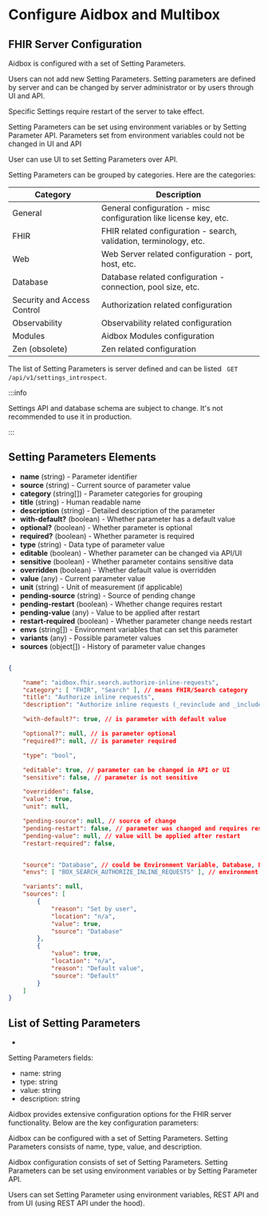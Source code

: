 # Configure Aidbox and Multibox

## FHIR Server Configuration

Aidbox is configured with a set of Setting Parameters.

Users can not add new Setting Parameters. Setting parameters are defined by server and can be changed by server administrator or by users through UI and API.

Specific Settings require restart of the server to take effect.

Setting Parameters can be set using environment variables or by Setting Parameter API. 
Parameters set from environment variables could not be changed in UI and API

User can use UI to set Setting Parameters over API.

Setting Parameters can be grouped by categories. Here are the categories:

| Category | Description |
| --- | --- |
| General | General configuration - misc configuration like license key, etc. |
| FHIR | FHIR related configuration - search, validation, terminology, etc. |
| Web | Web Server related configuration - port, host, etc. |
| Database | Database related configuration - connection, pool size, etc. |
| Security and Access Control | Authorization related configuration |
| Observability | Observability related configuration |
| Modules | Aidbox Modules configuration |
| Zen (obsolete) | Zen related configuration |

The list of Setting Parameters is server defined and can be listed ` GET /api/v1/settings_introspect`. 


:::info

Settings API and database schema are subject to change. It's not recommended to use it in production.

:::

## Setting Parameters Elements

- **name** (string) - Parameter identifier
- **source** (string) - Current source of parameter value
- **category** (string[]) - Parameter categories for grouping
- **title** (string) - Human readable name
- **description** (string) - Detailed description of the parameter
- **with-default?** (boolean) - Whether parameter has a default value
- **optional?** (boolean) - Whether parameter is optional
- **required?** (boolean) - Whether parameter is required
- **type** (string) - Data type of parameter value
- **editable** (boolean) - Whether parameter can be changed via API/UI
- **sensitive** (boolean) - Whether parameter contains sensitive data
- **overridden** (boolean) - Whether default value is overridden
- **value** (any) - Current parameter value
- **unit** (string) - Unit of measurement (if applicable)
- **pending-source** (string) - Source of pending change
- **pending-restart** (boolean) - Whether change requires restart
- **pending-value** (any) - Value to be applied after restart
- **restart-required** (boolean) - Whether parameter change needs restart
- **envs** (string[]) - Environment variables that can set this parameter
- **variants** (any) - Possible parameter values
- **sources** (object[]) - History of parameter value changes

```json

{

    "name": "aidbox.fhir.search.authorize-inline-requests",
    "category": [ "FHIR", "Search" ], // means FHIR/Search category
    "title": "Authorize inline requests",
    "description": "Authorize inline requests (_revinclude and _include) with access policies.", 

    "with-default?": true, // is parameter with default value

    "optional?": null, // is parameter optional
    "required?": null, // is parameter required

    "type": "bool",

    "editable": true, // parameter can be changed in API or UI
    "sensitive": false, // parameter is not sensitive

    "overridden": false,
    "value": true,
    "unit": null,

    "pending-source": null, // source of change
    "pending-restart": false, // parameter was changed and requires restart
    "pending-value": null, // value will be applied after restart
    "restart-required": false,


    "source": "Database", // could be Environment Variable, Database, Default
    "envs": [ "BOX_SEARCH_AUTHORIZE_INLINE_REQUESTS" ], // environment variables that can be used to set this parameter

    "variants": null,
    "sources": [
        {
            "reason": "Set by user",
            "location": "n/a",
            "value": true,
            "source": "Database"
        },
        {
            "value": true,
            "location": "n/a",
            "reason": "Default value",
            "source": "Default"
        }
    ]
}
```

## List of Setting Parameters

* 


Setting Parameters fields:
- name: string
- type: string
- value: string
- description: string


Aidbox provides extensive configuration options for the FHIR server functionality. Below are the key configuration parameters:

Aidbox can be configured with a set of Setting Parameters.
Setting Parameters consists of name, type, value,  and description.


Aidbox configuration consists of set of Setting Parameters. 
Setting Parameters can be set using environment variables or by Setting Parameter API.

Users can set Setting Parameter using environment variables, REST API and from UI (using REST API under the hood).

